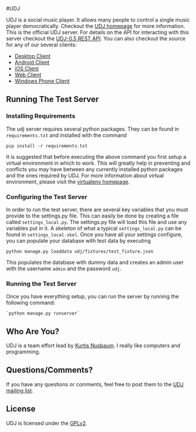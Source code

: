 #UDJ

UDJ is a social music player. It allows many people to control
a single music player democratically. Checkout the
[UDJ homepage][home] for more information. This is the official
UDJ server. For details on the API for interacting with this server
checkout the [UDJ-0.5 REST API][api]. You can also checkout the source
for any of our several clients:

*  [Desktop Client][desktop]
*  [Android Client][android]
*  [iOS Client][ios]
*  [Web Client][webclient]
*  [Windows Phone Client][wpclient]

## Running The Test Server

### Installing Requirements
The udj server requires several python packages. They can
be found in `requirements.txt` and installed with the command

    pip install -r requirements.txt

It is suggested that before executing the above command you
first setup a virtual environment in which to work. This will
greatly help in preventing and conflicts you may have between
any currently installed python packages and the ones required
by UDJ. For more information about virtual environment,
please visit the [virtualenv homepage][venv].


### Configuring the Test Server

In order to run the test server, there are several key variables
that you must provide to the settings.py file. This can easily be
done by creating a file called `settings_local.py`. The settings.py
file will load this file and use any variables put in it. A
skeleton of what a typical `settings_local.py` can be found in
`settings_local.skel`. Once you have all your settings configure,
you can populate your database with test data by executing

    python manage.py loaddata udj/fixtures/test_fixture.json

This populates the database with dummy data and creates an
admin user with the username `admin` and the password `udj`.

### Running the Test Server

Once you have everything setup, you can run the server by
running the following command:

    `python manage.py runserver`


## Who Are You?

UDJ is a team effort lead by [Kurtis Nusbaum][kln].
I really like computers and programming.

## Questions/Comments?

If you have any questions or comments, feel free to post them to
the [UDJ mailing list][mailing].

## License
UDJ is licensed under the [GPLv2][gpl].


[home]:https://www.udjplayer.com
[api]:https://github.com/klnusbaum/UDJ/wiki/UDJ-REST-API-0.5
[kln]:https://github.com/klnusbaum/
[venv]:http://pypi.python.org/pypi/virtualenv
[gpl]:https://github.com/klnusbaum/UDJ/blob/master/LICENSE
[mailing]:mailto:udjdev@bazaarsolutions.com
[desktop]:https://github.com/klnusbaum/UDJ-Desktop-Client
[android]:https://github.com/klnusbaum/UDJ-Android-Client
[ios]:https://github.com/yourmattg/UDJ
[webclient]:https://github.com/dicarlo2/UDJWebApp
[wpclient]:https://github.com/Leester337/UDJ
